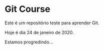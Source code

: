 # Git Course

Este é um repositório teste para aprender Git.

Hoje é dia 24 de janeiro de 2020.

Estamos progredindo...